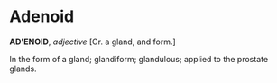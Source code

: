 # Adenoid

**AD'ENOID**, _adjective_ \[Gr. a gland, and form.\]

In the form of a gland; glandiform; glandulous; applied to the prostate glands.